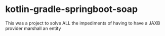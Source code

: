 # kotlin-gradle-springboot-soap
This was a project to solve ALL the impediments of having to have a JAXB provider marshall an entity
